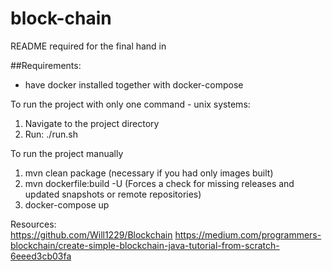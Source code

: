 # block-chain

README required for the final hand in  

##Requirements:
- have docker installed together with docker-compose

To run the project with only one command - unix systems:
1. Navigate to the project directory
2. Run: ./run.sh 

To run the project manually
1. mvn clean package (necessary if you had only images built)
2. mvn dockerfile:build -U (Forces a check for missing releases and updated snapshots or remote repositories)
3. docker-compose up


Resources:    
https://github.com/Will1229/Blockchain
https://medium.com/programmers-blockchain/create-simple-blockchain-java-tutorial-from-scratch-6eeed3cb03fa
